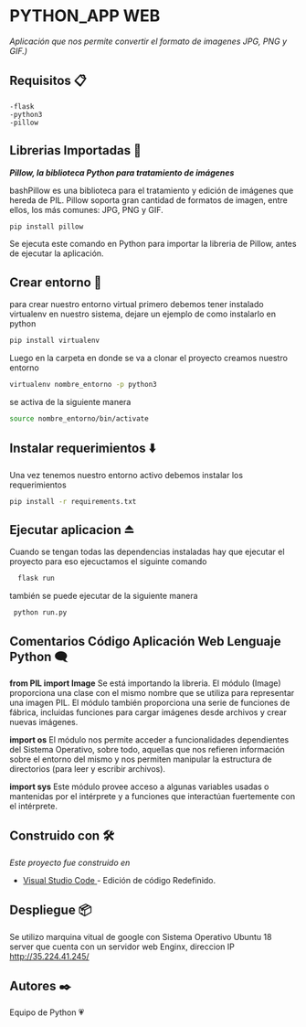  # PYTHON_APP WEB

_Aplicación que nos permite convertir el formato de imagenes  JPG, PNG y GIF.)_ 

## Requisitos  📋
```list
-flask
-python3
-pillow
```
## Librerias Importadas :bookmark_tabs:

***Pillow, la biblioteca Python para tratamiento de imágenes***

bashPillow es una biblioteca para el tratamiento y edición de imágenes que hereda de PIL. Pillow soporta gran cantidad de formatos de imagen, entre ellos, los más comunes: JPG, PNG y GIF.

```bash
pip install pillow
```

Se ejecuta este comando en Python para importar la libreria de Pillow, antes de ejecutar la aplicación.

## Crear entorno 🚀
para crear nuestro entorno virtual primero debemos tener instalado virtualenv en nuestro sistema, dejare un ejemplo de como instalarlo en python

```bash
pip install virtualenv
```

Luego en la carpeta en donde se va a clonar el proyecto creamos nuestro entorno

```bash
virtualenv nombre_entorno -p python3
```

se activa de la siguiente manera 
```bash
source nombre_entorno/bin/activate
```

## Instalar requerimientos :arrow_down: 

Una vez tenemos nuestro entorno activo debemos instalar los requerimientos

```bash
pip install -r requirements.txt
```

## Ejecutar aplicacion :eject_button:

Cuando se tengan todas las dependencias instaladas hay que ejecutar el proyecto para eso ejecuctamos el siguinte comando 
```python
  flask run
```

también se puede ejecutar de la siguiente manera
```python
 python run.py
```


## Comentarios Código Aplicación Web Lenguaje Python :left_speech_bubble:

**from PIL import Image** Se está importando la libreria. El módulo (Image) proporciona una clase con el mismo nombre que se utiliza para representar una imagen PIL. El módulo también proporciona una serie de funciones de fábrica, incluidas funciones para cargar imágenes desde archivos y crear nuevas imágenes.
                      
**import os** El módulo nos permite acceder a funcionalidades dependientes del Sistema Operativo, sobre todo, aquellas que nos refieren información sobre el entorno del mismo y nos permiten manipular la estructura de directorios (para leer y escribir archivos).
          
**import sys** Este módulo provee acceso a algunas variables usadas o mantenidas por el intérprete y a funciones que interactúan fuertemente con el intérprete.

          
  ## Construido con 🛠️

_Este proyecto fue construido en_

* [Visual Studio Code ](https://code.visualstudio.com/) - Edición de código Redefinido. 


## Despliegue 📦

Se utilizo marquina vitual de google con Sistema Operativo Ubuntu 18 server que cuenta con un servidor web Enginx, direccion IP http://35.224.41.245/


## Autores ✒️

Equipo de Python :heartpulse:

